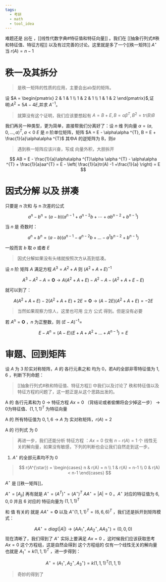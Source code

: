 ```yaml
---
tags:
  - 考研
  - math
  - tool_idea
---
```

难题还是 出在 ，[[线性代数字典#特征值和特征向量]] 。我们在 [[抽象行列式#秩和特征值、特征方程]] 以及有过完善的讨论。这里就是多了一个[[秩一矩阵]] $A^{\star}$ 当 $r(A) = n-1$  

# 秩一及其拆分

> 是秩一矩阵的性质的应用，主要会出ab型的矩阵。
> 

设 $A = \begin{pmatrix} 2 & 1 & 1 \\ 1 & 2 & 1 \\ 1 & 1 & 2 \end{pmatrix}$,证明:$A^2 = 5A - 4E$,并求 $A^{-1}$。

> 就算没有这个证明，我们应该要想起有 $A = B + E,B = \alpha \beta ^{T},B^{2} = tr(B)B$ 

我们再另一种类型，更为简单，直接帮我们分离好了：设 $n$ 维 列向量 $\alpha = (a,0,\dots,a)^{T}, a < 0$ $E$ 是 $n$ 阶单位矩阵，矩阵 $A = E - \alpha\alpha ^{T}, B = E + \frac{1}{a}\alpha\alpha ^{T}$      其中$A$ 的逆矩阵为 B，则$a$

> 遇到秩一矩阵应该兴奋，写成 向量外积，大胆拆开 

$$
AB = E - \frac{1}{a}\alpha\alpha ^{T}\alpha \alpha ^{T} - \alpha\alpha ^{T} + \frac{1}{a}aa^{T} = E - \left( \frac{1}{a}tr(A) -1 +\frac{1}{a}  \right) = E
$$

# 因式分解 以及 拼凑

只要是 n 次和 与 n 次差的公式


$$
a^n-b^n=(a-b)(a^{n-1}+a^{n-2}b+\cdots+ab^{n-2}+b^{n-1})
$$

当 $n$ 是 奇数时：

$$
a^{n} + b^{n} = (a-b)(a^{n-1}- a^{n-2}b + \dots -a^{1}b^{n-2} + b^{n-1})
$$

一般而言 $b$ 取 $o$ 或者 $E$   

> 因式分解如果没有头绪就按照次方从高到低凑。

设 $n$ 阶 矩阵 $A$ 满足方程 $A^{3} = A^{2}+A$ 则 $(A^{2} + A + E)^{-1}$    

$$
A^{3} -A^{2} - A = \mathbf{O} \to A(A^{2}+A+E) - A^{2} -A -(A^{2} + A + E -E)
$$

就可以到了：

$$
A(A^{2} + A +E) - 2(A^{2} + A+ E) + 2E = \mathbf{O} \to (A-2E)(A^{2}+A+E) = -2E
$$

>当然如果观察力惊人，这里也可用 立方 公式 得到。但是没有必要

若 $A^{n} = \mathbf{O}$ ，$n$ 为正整数，则 $(E-A)^{-1} =$     

$$
E - A^{n} = (A-E)(E +A + A^{2} + \dots + A^{n-1}) =E
$$


# 审题、回到矩阵

设 $A$ 为 $3$ 阶实对称矩阵，$A$ 的 各行元素之和 均为 0，若A的全部非零特征值为 $1,6$ ，判断下列命题：

> [[抽象行列式#秩和特征值、特征方程]] 中我们以及讨论了 秩和特征值以及特征方程的问题了，这一题正是从这个思路出发的。

A 的 各行元素和为 0 $\to$ 特征方程 $Ax = 0$ （背结论或者偷懒将会少掉这一步） $\to$  0为特征值、$(1,1,1)^{T}$ 为特征向量 

A 的 所有特征值为 $0,1,6$ $\to$ $A$ 为 实对称矩阵，$r(A) = 2$ 

A 的 行列式 为 $0$ 

> 再进一步，我们还能分析 特征方程 ：$Ax = 0$ 仅有 $n-r(A) = 1$ 个 线性无关的解向量，如果没有敏感，下列的判断也会让我们自然走到这一步。

1. $A^{\star}$ 的全部元素均不为 $0$

> $$
r(A^{\star}) = \begin{cases}
n & r(A) = n \\
1 & r(A) = n-1 \\
0 & r(A) < n-1
\end{cases}
$$

$A^{\star}$ 是 [[秩一矩阵]]， 

 

$A^{\star} = [A_{ji}]$  再有就是 $A^{\star} = (A^{T})^{\star} = (A^{\star})^{T}$  $AA^{\star} = |A| =0$  。$A^{\star}$ 对应的特征值为 $6,0,0$ 并且 $6$ 对应的 特征向量为 $(1,1,1)^{T}$    

和 值 有关的 就是 $AA^{\star} = \mathbf{O}$ 以及 $A^{\star}(1,1,1)^{T} = (6,6,6)^{T}$  ，我们还是拆开到矩阵模式：

$$
AA^{\star} = diag(|A|) \to (AA_{1}^{\star},AA^{\star}_{2},AA_{3}^{\star}) = (0,0,0)
$$ 
现在清晰了，我们得到了 $A^{\star}$ 实际上要满足 $Ax =0$ ，这时候我们应该获取思考 $Ax =0$ 这个方程组，这是自然会得到 这个方程组的 仅有一个线性无关的解向量也就是 $A^{\star}_{1} = k(1,1,1)^{T}$      ，进一步得到：

$$
A^{\star} = (A_{1}^{\star},A_{2}^{\star},A_{3}^{\star}) = k(1,1,1)^{T}(1,1,1)
$$
> 奇妙的得到了

















